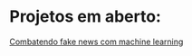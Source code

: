 <h1>Projetos em aberto:</h1>
<a href="https://github.com/andweber92/combatendo-fake-news-com-machine-learning">Combatendo fake news com machine learning</a>
